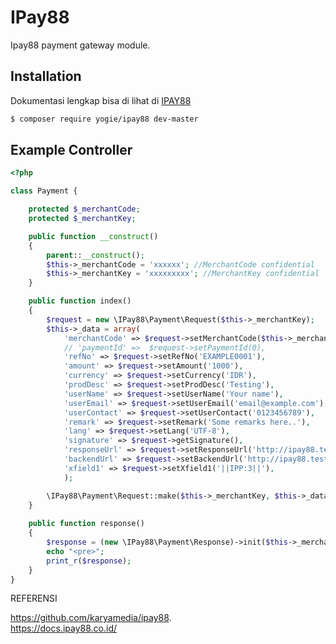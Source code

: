 # IPay88

Ipay88 payment gateway module.

## Installation

Dokumentasi lengkap bisa di lihat di [IPAY88](https://docs.ipay88.co.id/)

```bash
$ composer require yogie/ipay88 dev-master
```

## Example Controller

```php
<?php

class Payment {

	protected $_merchantCode;
	protected $_merchantKey;

	public function __construct()
	{
		parent::__construct();
		$this->_merchantCode = 'xxxxxx'; //MerchantCode confidential
		$this->_merchantKey = 'xxxxxxxxx'; //MerchantKey confidential
	}

	public function index()
	{
		$request = new \IPay88\Payment\Request($this->_merchantKey);
		$this->_data = array(
			'merchantCode' => $request->setMerchantCode($this->_merchantCode),
			// 'paymentId' =>  $request->setPaymentId(0),
			'refNo' => $request->setRefNo('EXAMPLE0001'),
			'amount' => $request->setAmount('1000'),
			'currency' => $request->setCurrency('IDR'),
			'prodDesc' => $request->setProdDesc('Testing'),
			'userName' => $request->setUserName('Your name'),
			'userEmail' => $request->setUserEmail('email@example.com'),
			'userContact' => $request->setUserContact('0123456789'),
			'remark' => $request->setRemark('Some remarks here..'),
			'lang' => $request->setLang('UTF-8'),
			'signature' => $request->getSignature(),
			'responseUrl' => $request->setResponseUrl('http://ipay88.test/response'),
			'backendUrl' => $request->setBackendUrl('http://ipay88.test/backend'),
			'xfield1' => $request->setXfield1('||IPP:3||'),
			);

		\IPay88\Payment\Request::make($this->_merchantKey, $this->_data);
	}
	
	public function response()
	{	
		$response = (new \IPay88\Payment\Response)->init($this->_merchantCode);
		echo "<pre>";
		print_r($response);
	}
}
```
REFERENSI

https://github.com/karyamedia/ipay88.
<br>
https://docs.ipay88.co.id/

